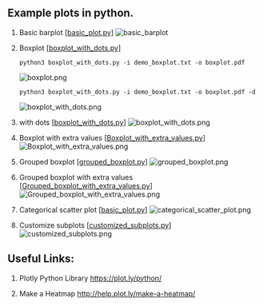 
Example plots in python.
------

1. Basic barplot [[basic_plot.py](basic_plot.py)]
   ![basic_barplot](basic_barplot.png)

1. Boxplot [[boxplot_with_dots.py](boxplot_with_dots.py)]

       python3 boxplot_with_dots.py -i demo_boxplot.txt -o boxplot.pdf

   ![boxplot.png](boxplot.png)

       python3 boxplot_with_dots.py -i demo_boxplot.txt -o boxplot.pdf -d

   ![boxplot_with_dots.png](boxplot_with_dots.png)


5. with dots [[boxplot_with_dots.py](boxplot_with_dots.py)]
   ![boxplot_with_dots.png](boxplot_with_dots.png)

1. Boxplot with extra values [[Boxplot_with_extra_values.py](Boxplot_with_extra_values.py)]
   ![Boxplot_with_extra_values.png](Boxplot_with_extra_values.png)

1. Grouped boxplot [[grouped_boxplot.py](grouped_boxplot.py)]
   ![grouped_boxplot.png](grouped_boxplot.png)

1. Grouped boxplot with extra values [[Grouped_boxplot_with_extra_values.py](Grouped_boxplot_with_extra_values.py)]
   ![Grouped_boxplot_with_extra_values.png](Grouped_boxplot_with_extra_values.png)

1. Categorical scatter plot [[basic_plot.py](basic_plot.py)]
   ![categorical_scatter_plot.png](categorical_scatter_plot.png)

1. Customize subplots [[customized_subplots.py](customized_subplots.py)]
   ![customized_subplots.png](customized_subplots.png)


Useful Links:
------

1. Plotly Python Library
https://plot.ly/python/

2. Make a Heatmap
http://help.plot.ly/make-a-heatmap/
